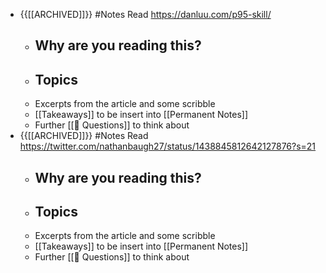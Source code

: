 - {{[[ARCHIVED]]}} #Notes Read https://danluu.com/p95-skill/ 
    - Why are you reading this?
        - 
    - Topics
        - 
    - Excerpts from the article and some scribble
    - [[Takeaways]] to be insert into [[Permanent Notes]]
    - Further [[🤔 Questions]] to think about
- {{[[ARCHIVED]]}} #Notes Read https://twitter.com/nathanbaugh27/status/1438845812642127876?s=21 
    - Why are you reading this?
        - 
    - Topics
        - 
    - Excerpts from the article and some scribble
    - [[Takeaways]] to be insert into [[Permanent Notes]]
    - Further [[🤔 Questions]] to think about
